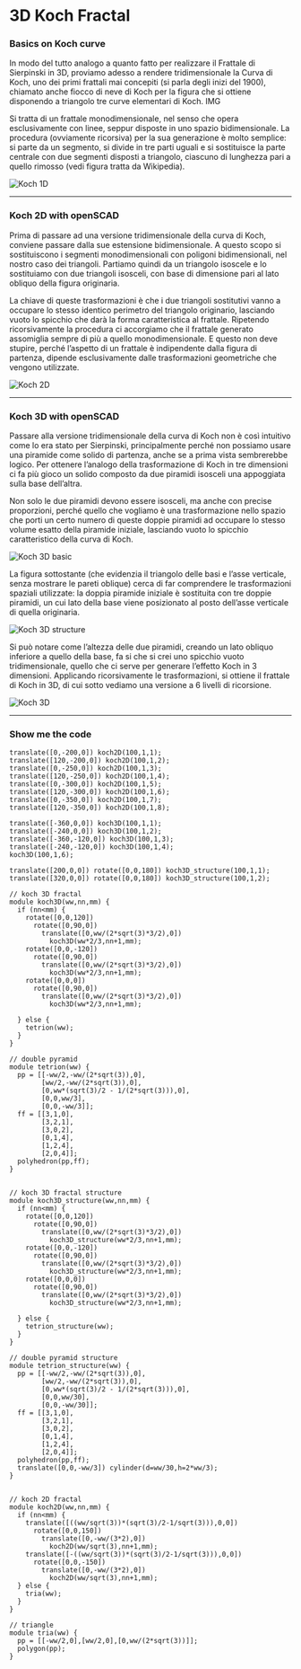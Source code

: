 # 3D Koch Fractal

### Basics on Koch curve

In modo del tutto analogo a quanto fatto per realizzare il Frattale di Sierpinski in 3D, proviamo adesso a rendere tridimensionale la Curva di Koch, uno dei primi frattali mai concepiti (si parla degli inizi del 1900), chiamato anche fiocco di neve di Koch per la figura che si ottiene disponendo a triangolo tre curve elementari di Koch.
IMG

Si tratta di un frattale monodimensionale, nel senso che opera esclusivamente con linee, seppur disposte in uno spazio bidimensionale. La procedura (ovviamente ricorsiva) per la sua generazione è molto semplice:  si parte da un segmento, si divide in tre parti uguali e si sostituisce la parte centrale con due segmenti disposti a triangolo, ciascuno di lunghezza pari a quello rimosso (vedi figura tratta da Wikipedia).

![Koch 1D](img/koch_1D.png)

---

### Koch 2D with openSCAD

Prima di passare ad una versione tridimensionale della curva di Koch, conviene passare dalla sue estensione bidimensionale. A questo scopo si sostituiscono i segmenti monodimensionali con poligoni bidimensionali, nel nostro caso dei triangoli. Partiamo quindi da un triangolo isoscele e lo sostituiamo con due triangoli isosceli, con base di dimensione pari al lato obliquo della figura originaria.

La chiave di queste trasformazioni è che i due triangoli sostitutivi vanno a occupare lo stesso identico perimetro del triangolo originario, lasciando vuoto lo spicchio che darà la forma caratteristica al frattale. Ripetendo ricorsivamente la procedura ci accorgiamo che il frattale generato assomiglia sempre di più a quello monodimensionale. E questo non deve stupire, perché l’aspetto di un frattale è indipendente dalla figura di partenza, dipende esclusivamente dalle trasformazioni geometriche che vengono utilizzate.

![Koch 2D](img/koch_2D.png)

---

### Koch 3D with openSCAD

Passare alla versione tridimensionale della curva di Koch non è così intuitivo come lo era stato per Sierpinski, principalmente perché non possiamo usare una piramide come solido di partenza, anche se a prima vista sembrerebbe logico. Per ottenere l’analogo della trasformazione di Koch in tre dimensioni ci fa più gioco un solido composto da due piramidi isosceli una appoggiata sulla base dell’altra.

Non solo le due piramidi devono essere isosceli, ma anche con precise proporzioni, perché quello che vogliamo è una trasformazione nello spazio che porti un certo numero di queste doppie piramidi ad occupare lo stesso volume esatto della piramide iniziale, lasciando vuoto lo spicchio caratteristico della curva di Koch.

![Koch 3D basic](img/koch_3D_basic.png)

La figura sottostante (che evidenzia il triangolo delle basi e l’asse verticale, senza mostrare le pareti oblique) cerca di far comprendere le trasformazioni spaziali utilizzate: la doppia piramide iniziale è sostituita con tre doppie piramidi, un cui lato della base viene posizionato al posto dell’asse verticale di quella originaria.

![Koch 3D structure](img/koch_3D_structure.png)

Si può notare come l’altezza delle due piramidi, creando un lato obliquo inferiore a quello della base, fa si che si crei uno spicchio vuoto tridimensionale, quello che ci serve per generare l’effetto Koch in 3 dimensioni. Applicando ricorsivamente le trasformazioni, si ottiene il frattale di Koch in 3D, di cui sotto vediamo una versione a 6 livelli di ricorsione.

![Koch 3D](img/koch_3D.png)

---

### Show me the code

```openscad
translate([0,-200,0]) koch2D(100,1,1);
translate([120,-200,0]) koch2D(100,1,2);
translate([0,-250,0]) koch2D(100,1,3);
translate([120,-250,0]) koch2D(100,1,4);
translate([0,-300,0]) koch2D(100,1,5);
translate([120,-300,0]) koch2D(100,1,6);
translate([0,-350,0]) koch2D(100,1,7);
translate([120,-350,0]) koch2D(100,1,8);

translate([-360,0,0]) koch3D(100,1,1);
translate([-240,0,0]) koch3D(100,1,2);
translate([-360,-120,0]) koch3D(100,1,3);
translate([-240,-120,0]) koch3D(100,1,4);
koch3D(100,1,6);

translate([200,0,0]) rotate([0,0,180]) koch3D_structure(100,1,1);
translate([320,0,0]) rotate([0,0,180]) koch3D_structure(100,1,2);

// koch 3D fractal
module koch3D(ww,nn,mm) {
  if (nn<mm) {
    rotate([0,0,120])
      rotate([0,90,0])
        translate([0,ww/(2*sqrt(3)*3/2),0])
          koch3D(ww*2/3,nn+1,mm);
    rotate([0,0,-120])
      rotate([0,90,0])
        translate([0,ww/(2*sqrt(3)*3/2),0])
          koch3D(ww*2/3,nn+1,mm);
    rotate([0,0,0])
      rotate([0,90,0])
        translate([0,ww/(2*sqrt(3)*3/2),0])
          koch3D(ww*2/3,nn+1,mm);
    
  } else {
    tetrion(ww);
  }
}

// double pyramid
module tetrion(ww) {
  pp = [[-ww/2,-ww/(2*sqrt(3)),0],
        [ww/2,-ww/(2*sqrt(3)),0],
        [0,ww*(sqrt(3)/2 - 1/(2*sqrt(3))),0],
        [0,0,ww/3],
        [0,0,-ww/3]];
  ff = [[3,1,0],
        [3,2,1],
        [3,0,2],
        [0,1,4],
        [1,2,4],
        [2,0,4]];
  polyhedron(pp,ff);
}


// koch 3D fractal structure
module koch3D_structure(ww,nn,mm) {
  if (nn<mm) {
    rotate([0,0,120])
      rotate([0,90,0])
        translate([0,ww/(2*sqrt(3)*3/2),0])
          koch3D_structure(ww*2/3,nn+1,mm);
    rotate([0,0,-120])
      rotate([0,90,0])
        translate([0,ww/(2*sqrt(3)*3/2),0])
          koch3D_structure(ww*2/3,nn+1,mm);
    rotate([0,0,0])
      rotate([0,90,0])
        translate([0,ww/(2*sqrt(3)*3/2),0])
          koch3D_structure(ww*2/3,nn+1,mm);
    
  } else {
    tetrion_structure(ww);
  }
}

// double pyramid structure
module tetrion_structure(ww) {
  pp = [[-ww/2,-ww/(2*sqrt(3)),0],
        [ww/2,-ww/(2*sqrt(3)),0],
        [0,ww*(sqrt(3)/2 - 1/(2*sqrt(3))),0],
        [0,0,ww/30],
        [0,0,-ww/30]];
  ff = [[3,1,0],
        [3,2,1],
        [3,0,2],
        [0,1,4],
        [1,2,4],
        [2,0,4]];
  polyhedron(pp,ff);
  translate([0,0,-ww/3]) cylinder(d=ww/30,h=2*ww/3);
}


// koch 2D fractal
module koch2D(ww,nn,mm) {
  if (nn<mm) {
    translate([((ww/sqrt(3))*(sqrt(3)/2-1/sqrt(3))),0,0])
      rotate([0,0,150])
        translate([0,-ww/(3*2),0])
          koch2D(ww/sqrt(3),nn+1,mm);
    translate([-((ww/sqrt(3))*(sqrt(3)/2-1/sqrt(3))),0,0])
      rotate([0,0,-150])
        translate([0,-ww/(3*2),0])
          koch2D(ww/sqrt(3),nn+1,mm);
  } else {
    tria(ww);
  }
}

// triangle
module tria(ww) {
  pp = [[-ww/2,0],[ww/2,0],[0,ww/(2*sqrt(3))]];
  polygon(pp);
}
```
